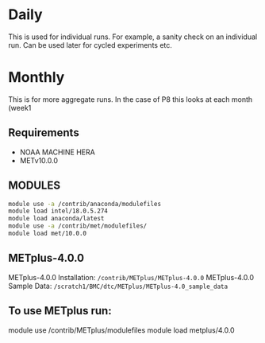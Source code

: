 # Daily

This is used for individual runs. For example, a sanity check on an individual run.  Can be used later for cycled experiments etc.

# Monthly

This is for more aggregate runs.  In the case of P8 this looks at each month (week1

## Requirements  
- NOAA MACHINE HERA
- METv10.0.0

## MODULES
```bash 
module use -a /contrib/anaconda/modulefiles
module load intel/18.0.5.274
module load anaconda/latest
module use -a /contrib/met/modulefiles/
module load met/10.0.0
```

## METplus-4.0.0
METplus-4.0.0 Installation: `/contrib/METplus/METplus-4.0.0`
METplus-4.0.0 Sample Data: `/scratch1/BMC/dtc/METplus/METplus-4.0_sample_data`

## To use METplus run:
module use /contrib/METplus/modulefiles
module load metplus/4.0.0


